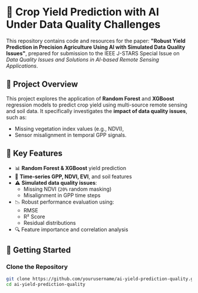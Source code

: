 # 🌾 Crop Yield Prediction with AI Under Data Quality Challenges

This repository contains code and resources for the paper:
**"Robust Yield Prediction in Precision Agriculture Using AI with Simulated Data Quality Issues"**, prepared for submission to the IEEE J-STARS Special Issue on *Data Quality Issues and Solutions in AI-based Remote Sensing Applications*.

## 📌 Project Overview

This project explores the application of **Random Forest** and **XGBoost** regression models to predict crop yield using multi-source remote sensing and soil data. It specifically investigates the **impact of data quality issues**, such as:
- Missing vegetation index values (e.g., NDVI),
- Sensor misalignment in temporal GPP signals.

## 🧠 Key Features

- 📊 **Random Forest & XGBoost** yield prediction
- 🌱 **Time-series GPP, NDVI, EVI**, and soil features
- ⚠️ **Simulated data quality issues**:
  - Missing NDVI (`20%` random masking)
  - Misalignment in GPP time steps
- 📉 Robust performance evaluation using:
  - RMSE
  - R² Score
  - Residual distributions
- 🔍 Feature importance and correlation analysis

## 🚀 Getting Started

### Clone the Repository
```bash
git clone https://github.com/yourusername/ai-yield-prediction-quality.git
cd ai-yield-prediction-quality

